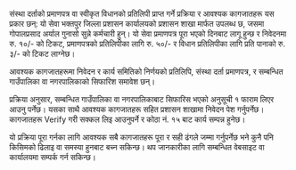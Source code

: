 संस्था दर्ताको प्रमाणपत्र वा स्वीकृत विधानको प्रतिलिपी प्राप्त गर्ने प्रक्रिया र आवश्यक कागजातहरू यस प्रकार छन्: यो सेवा भक्तपुर जिल्ला प्रशासन कार्यालयको प्रशासन शाखा मार्फत उपलब्ध छ, जसमा गोपालप्रसाद अर्याल गुनासो सुन्ने कर्मचारी हुन्। यो सेवा प्रमाणपत्र पूरा भएको दिनबाट लागू हुन्छ र निवेदनमा रु. १०/- को टिकट, प्रमाणपत्रको प्रतिलिपीका लागि रु. ५०/- र विधान प्रतिलिपीका लागि प्रति पानाको रु. ३/- को टिकट लाग्नेछ।  

आवश्यक कागजातहरूमा निवेदन र कार्य समितिको निर्णयको प्रतिलिपि, संस्था दर्ता प्रमाणपत्र, र सम्बन्धित गाउँपालिका वा नगरपालिकाको सिफारिश समावेश छन्।  

प्रक्रिया अनुसार, सम्बन्धित गाउँपालिका वा नगरपालिकाबाट सिफारिस भएको अनुसूची १ फाराम लिएर आउनु पर्नेछ। यसका साथै आवश्यक कागजातहरू सहित प्रशासन शाखामा निवेदन पेश गर्नुपर्नेछ। कागजातहरू Verify गरी सक्कल लिइ आउनुपर्ने र कोठा नं. १५ बाट कार्य सम्पन्न हुनेछ।  

यो प्रक्रिया पूरा गर्नका लागि आवश्यक सबै कागजातहरू पूरा र सही ढंगले जम्मा गर्नुपर्नेछ भने कुनै पनि किसिमको ढिलाइ वा समस्या हुनबाट बच्न सकिन्छ। थप जानकारीका लागि सम्बन्धित वेबसाइट वा कार्यालयमा सम्पर्क गर्न सकिन्छ।